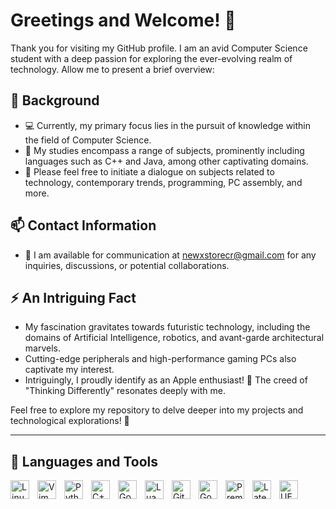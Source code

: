 
# Greetings and Welcome! 👋

Thank you for visiting my GitHub profile. I am an avid Computer Science student with a deep passion for exploring the ever-evolving realm of technology. Allow me to present a brief overview:

## 🌱 Background

- 💻 Currently, my primary focus lies in the pursuit of knowledge within the field of Computer Science.
- 📘 My studies encompass a range of subjects, prominently including languages such as C++ and Java, among other captivating domains.
- 💬 Please feel free to initiate a dialogue on subjects related to technology, contemporary trends, programming, PC assembly, and more.

## 📫 Contact Information

- 📧 I am available for communication at [newxstorecr@gmail.com](mailto:newxstorecr@gmail.com) for any inquiries, discussions, or potential collaborations.

## ⚡️ An Intriguing Fact

- My fascination gravitates towards futuristic technology, including the domains of Artificial Intelligence, robotics, and avant-garde architectural marvels.
- Cutting-edge peripherals and high-performance gaming PCs also captivate my interest.
- Intriguingly, I proudly identify as an Apple enthusiast! 🍎 The creed of "Thinking Differently" resonates deeply with me.

Feel free to explore my repository to delve deeper into my projects and technological explorations! 🚀


---

## 🧰 Languages and Tools
<img align="left" alt="Linux" width="30px" style="padding-right:10px;" src="https://cdn.jsdelivr.net/gh/devicons/devicon/icons/linux/linux-original.svg" />
<img align="left" alt="Vim" width="30px" style="padding-right:10px;" src="https://cdn.jsdelivr.net/gh/devicons/devicon/icons/vim/vim-original.svg" />
<img align="left" alt="Python" width="30px" style="padding-right:10px;" src="https://cdn.jsdelivr.net/gh/devicons/devicon/icons/python/python-plain.svg" />
<img align = "left" alt= "C++" width="30px" style="padding-right:10px;" src="https://cdn.jsdelivr.net/gh/devicons/devicon/icons/cplusplus/cplusplus-original.svg" />
<img align="left" alt="Go" width="30px" style="padding-right:10px;" img src="https://cdn.jsdelivr.net/gh/devicons/devicon/icons/go/go-original-wordmark.svg" />
<img align="left" alt="Lua" width="30px" style="padding-right:10px;" img src="https://cdn.jsdelivr.net/gh/devicons/devicon/icons/lua/lua-original.svg" />
<img align="left" alt="Git" width="30px" style="padding-right:10px;" img src="https://cdn.jsdelivr.net/gh/devicons/devicon/icons/git/git-plain.svg" />
<img align="left" alt="GoogleCloud" width="30px" style="padding-right:10px;" img src="https://cdn.jsdelivr.net/gh/devicons/devicon/icons/googlecloud/googlecloud-original.svg" />
<img align="left" alt="PremierPro" width="30px" style="padding-right:10px;" img src="https://cdn.jsdelivr.net/gh/devicons/devicon/icons/premierepro/premierepro-original.svg" />
<img align="left" alt="Latex" width="30px" style="padding-right:10px;" img src="https://cdn.jsdelivr.net/gh/devicons/devicon/icons/latex/latex-original.svg" />
<img align="left" alt="UE" width="30px" style="padding-right:10px;" img src="https://cdn.jsdelivr.net/gh/devicons/devicon/icons/unrealengine/unrealengine-original.svg" />
<br />

#       
          
          
          
          
